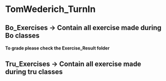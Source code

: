 # TomWederich_TurnIn

## Bo_Exercises -> Contain all exercise made during Bo classes
#### To grade please check the Exercise_Result folder

## Tru_Exercises -> Contain all exercise made during tru classes
